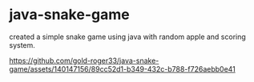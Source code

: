 # java-snake-game
created a simple snake game using java with random apple and scoring system.


https://github.com/gold-roger33/java-snake-game/assets/140147156/89cc52d1-b349-432c-b788-f726aebb0e41

